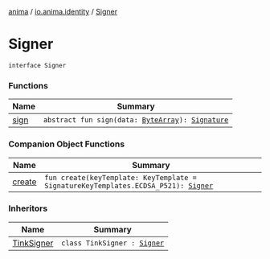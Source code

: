 [anima](../../index.md) / [io.anima.identity](../index.md) / [Signer](./index.md)

# Signer

`interface Signer`

### Functions

| Name | Summary |
|---|---|
| [sign](sign.md) | `abstract fun sign(data: `[`ByteArray`](https://kotlinlang.org/api/latest/jvm/stdlib/kotlin/-byte-array/index.html)`): `[`Signature`](../-signature/index.md) |

### Companion Object Functions

| Name | Summary |
|---|---|
| [create](create.md) | `fun create(keyTemplate: KeyTemplate = SignatureKeyTemplates.ECDSA_P521): `[`Signer`](./index.md) |

### Inheritors

| Name | Summary |
|---|---|
| [TinkSigner](../-tink-signer/index.md) | `class TinkSigner : `[`Signer`](./index.md) |
